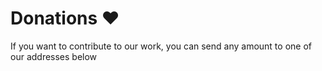 # Donations ❤️
If you want to contribute to our work, you can send any amount to one of our addresses below 
